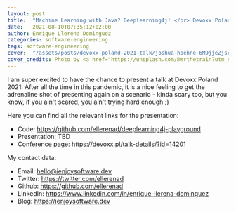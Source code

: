 ```yaml
---
layout: post
title:  "Machine Learning with Java? Deeplearning4j! </br> Devoxx Poland 2021"
date:   2021-08-10T07:35:12+02:00
author: Enrique Llerena Dominguez
categories: software-engineering
tags: software-engineering 
cover:  "/assets/posts/devoxx-poland-2021-talk/joshua-hoehne-6M9jjeZjscE-unsplash.jpg"
cover_credits: Photo by <a href="https://unsplash.com/@mrthetrain?utm_source=unsplash&utm_medium=referral&utm_content=creditCopyText">Joshua Hoehne</a> on <a href="https://unsplash.com/?utm_source=unsplash&utm_medium=referral&utm_content=creditCopyText">Unsplash</a>
---
```


I am super excited to have the chance to present a talk at Devoxx Poland 2021! After all the time in this pandemic, it is a nice feeling to get the
adrenaline shot of presenting again on a scenario - kinda scary too, but you know, if you ain't scared, you ain't trying hard enough ;)

Here you can find all the relevant links for the presentation:

- Code: <a href="https://github.com/ellerenad/deeplearning4j-playground" target="_blank">https://github.com/ellerenad/deeplearning4j-playground</a>
- Presentation: TBD
- Conference page: <a href="https://devoxx.pl/talk-details/?id=14201" target="_blank"> https://devoxx.pl/talk-details/?id=14201 </a>

My contact data:

- Email: <a href="mailto:hello@ienjoysoftware.dev"> hello@ienjoysoftware.dev </a>
- Twitter: <a href="https://twitter.com/ellerenad" target="_blank"> https://twitter.com/ellerenad </a>
- Github: <a href="https://github.com/ellerenad" target="_blank"> https://github.com/ellerenad </a>
- LinkedIn: <a href="https://www.linkedin.com/in/enrique-llerena-dominguez/" target="_blank"> https://www.linkedin.com/in/enrique-llerena-dominguez </a>
- Blog: <a href="https://ienjoysoftware.dev" target="_blank"> https://ienjoysoftware.dev </a>


